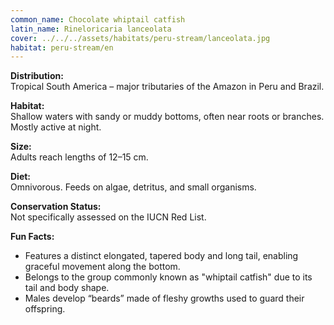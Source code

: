 ```yaml
---
common_name: Chocolate whiptail catfish
latin_name: Rineloricaria lanceolata
cover: ../../../assets/habitats/peru-stream/lanceolata.jpg
habitat: peru-stream/en
---
```

**Distribution:**  
Tropical South America – major tributaries of the Amazon in Peru and Brazil.

**Habitat:**  
Shallow waters with sandy or muddy bottoms, often near roots or branches. Mostly active at night.

**Size:**  
Adults reach lengths of 12–15 cm.

**Diet:**  
Omnivorous. Feeds on algae, detritus, and small organisms.

**Conservation Status:**  
Not specifically assessed on the IUCN Red List.

**Fun Facts:**
- Features a distinct elongated, tapered body and long tail, enabling graceful movement along the bottom.
- Belongs to the group commonly known as "whiptail catfish" due to its tail and body shape.
- Males develop “beards” made of fleshy growths used to guard their offspring.
